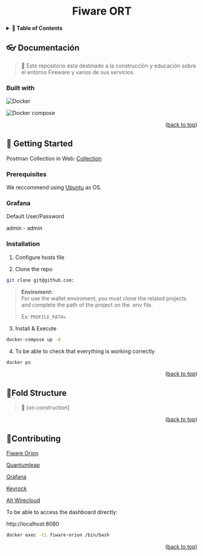 <h1 align="center">
	Fiware ORT
</h1>

<details>
  <summary ><strong>📖 Table of Contents</strong></summary>
  <ol>
    <li>
      <a href="#about-the-project">About the project</a>
      <ul>
      <li><a href="#built-with">Built with</a></li>
      </ul>
    </li>
    <li>
      <a href="#getting-started">Getting Started</a>
      <ul>
        <li><a href="#prerequisites">Prerequisites</a></li>
        <li><a href="#installation">Installation</a></li>
      </ul>
    </li>
    <li><a href="#contributing">Contributing</a></li>
  </ol>
</details>

## 👓 Documentación

> 🔧 Este repositorio esta destinado a la construcción y educación sobre el entorno Fireware y varios de sus servicios.

### Built with

![Docker](https://d1.awsstatic.com/acs/characters/Logos/Docker-Logo_Horizontel_279x131.b8a5c41e56b77706656d61080f6a0217a3ba356d.png)

![Docker compose](https://quintagroup.com/cms/technology/Images/docker-compose-button.jpg)

<p align="right">(<a href="#top">back to top</a>)</p>

## 🔨 Getting Started

Postman Collection in Web:
[Collection](https://www.postman.com/waynimovil/workspace/public-ort/collection/71111-be6b21f3-7599-4253-8945-d5a4244f8fa5?action=share)

### Prerequisites

We reccommend using [Ubuntu](https://ubuntu.com/) as OS.

### Grafana

Default User/Password

admin - admin

### Installation

1. Configure hosts file


2. Clone the repo

```bash
git clone git@github.com:
```

> **Enviroment:** <br> For use the wallet enviroment, you must clone the related projects and complete the path of the project on the .env file.
>
> Ex: `PROFILE_PATH=`


3. Install & Execute

```bash
docker-compose up -d
```

4. To be able to check that everything is working correctly

```bash
docker ps
```

<p align="right">(<a href="#top">back to top</a>)</p>

## 🧱Fold Structure

> 🔧 [on construction]

<p align="right">(<a href="#top">back to top</a>)</p>

## 🤝Contributing

[Fiware Orion](http://telefonicaid.github.io/fiware-orion/api/v2/stable/)

[Quantumleap](https://quantumleap.readthedocs.io/en/latest/)

[Grafana](https://github.com/grafana/grafana)

[Keyrock](https://keyrock-fiware.github.io/)

[Alt Wirecloud](https://wirecloud.readthedocs.io/en/stable/)

To be able to access the dashboard directly:

http://localhost:8080


```bash
docker exec -ti fiware-orion /bin/bash
```

<p align="right">(<a href="#top">back to top</a>)</p>